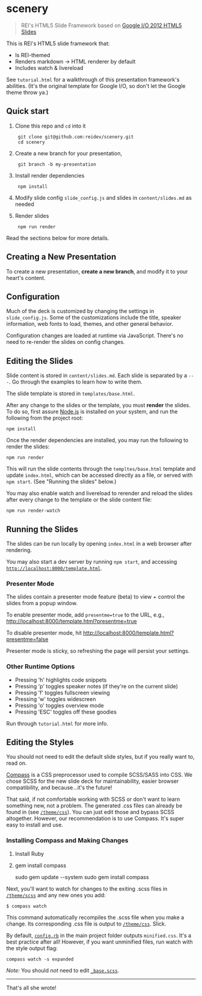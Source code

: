 # scenery

> REI's HTML5 Slide Framework based on [Google I/O 2012 HTML5 Slides](https://code.google.com/p/io-2012-slides/)

This is REI's HTML5 slide framework that:

- Is REI-themed
- Renders markdown -> HTML renderer by default
- Includes watch & livereload

See `tutorial.html` for a walkthrough of this presentation framework's
abilities. (It's the original template for Google I/O, so don't let the Google
theme throw ya.)

## Quick start

1. Clone this repo and `cd` into it

        git clone git@github.com:reidev/scenery.git
        cd scenery

1. Create a new branch for your presentation,

        git branch -b my-presentation

1. Install render dependencies

        npm install

1. Modify slide config `slide_config.js` and slides in `content/slides.md` as needed

1. Render slides

        npm run render

Read the sections below for more details.

## Creating a New Presentation

To create a new presentation, **create a new branch**, and modify it to your
heart's content.

## Configuration

Much of the deck is customized by changing the settings in `slide_config.js`.
Some of the customizations include the title, speaker information,
web fonts to load, themes, and other general behavior.

Configuration changes are loaded at runtime via JavaScript. There's no need to
re-render the slides on config changes.

## Editing the Slides

Slide content is stored in `content/slides.md`. Each slide is separated by a
`---`. Go through the examples to learn how to write them.

The slide template is stored in `templates/base.html`.

After any change to the slides or the template, you must **render** the slides.
To do so, first assure [Node.js](http://nodejs.org) is installed on your system,
and run the following from the project root:

    npm install

Once the render dependencies are installed, you may run the following to render
the slides:

    npm run render

This will run the slide contents through the `templtes/base.html` template and
update `index.html`, which can be accessed directly as a file, or served with
`npm start`. (See "Running the slides" below.)

You may also enable watch and livereload to rerender and reload the slides
after every change to the template or the slide content file:

    npm run render-watch

## Running the Slides

The slides can be run locally by opening `index.html` in a web browser after
rendering.

You may also start a dev server by running `npm start`, and accessing
[`http://localhost:8000/template.html`](http://localhost:8000/template.html).

### Presenter Mode

The slides contain a presenter mode feature (beta) to view + control the slides
from a popup window.

To enable presenter mode, add `presentme=true` to the URL, e.g., [http://localhost:8000/template.html?presentme=true](http://localhost:8000/template.html?presentme=true)

To disable presenter mode, hit [http://localhost:8000/template.html?presentme=false](http://localhost:8000/template.html?presentme=false)

Presenter mode is sticky, so refreshing the page will persist your settings.

### Other Runtime Options

- Pressing 'h' highlights code snippets
- Pressing 'p' toggles speaker notes (if they're on the current slide)
- Pressing 'f' toggles fullscreen viewing
- Pressing 'w' toggles widescreen
- Pressing 'o' toggles overview mode
- Pressing 'ESC' toggles off these goodies

Run through `tutorial.html` for more info.

## Editing the Styles

You should not need to edit the default slide styles, but if you really want
to, read on.

[Compass](http://compass-style.org/install/) is a CSS preprocessor used to
compile SCSS/SASS into CSS. We chose SCSS for the new slide deck for
maintainability, easier browser compatibility, and because...it's the future!

That said, if not comfortable working with SCSS or don't want to learn
something new, not a problem. The generated .css files can already be found in
(see [`/theme/css`](theme/css)). You can just edit those and bypass SCSS
altogether. However, our recommendation is to use Compass. It's super easy to
install and use.

### Installing Compass and Making Changes

1. Install Ruby
2. gem install compass

    sudo gem update --system
    sudo gem install compass

Next, you'll want to watch for changes to the exiting .scss files in
[`/theme/scss`](theme/scss) and any new ones you add:

    $ compass watch

This command automatically recompiles the .scss file when you make a change.
Its corresponding .css file is output to [`/theme/css`](theme/css). Slick.

By default, [`config.rb`](config.rb) in the main project folder outputs
`minified.css`. It's a best practice after all! However, if you want unminified
files, run watch with the style output flag:

    compass watch -s expanded

*Note:* You should *not* need to edit [`_base.scss`](theme/scss/_base.scss).

---

That's all she wrote!
